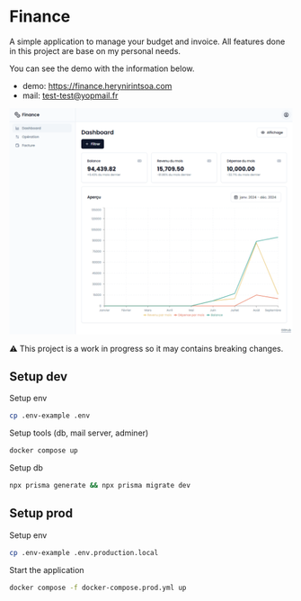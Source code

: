 # Finance

A simple application to manage your budget and invoice. All features done in this project are base on my personal needs.

You can see the demo with the information below.

- demo: <https://finance.herynirintsoa.com>
- mail: <test-test@yopmail.fr>

![Finance demo](https://github.com/heryTz/finance/blob/main/demo.png)

⚠️ This project is a work in progress so it may contains breaking changes.

## Setup dev

Setup env

```bash
cp .env-example .env
```

Setup tools (db, mail server, adminer)

```bash
docker compose up
```

Setup db

```bash
npx prisma generate && npx prisma migrate dev
```

## Setup prod

Setup env

```bash
cp .env-example .env.production.local
```

Start the application

```bash
docker compose -f docker-compose.prod.yml up
```
